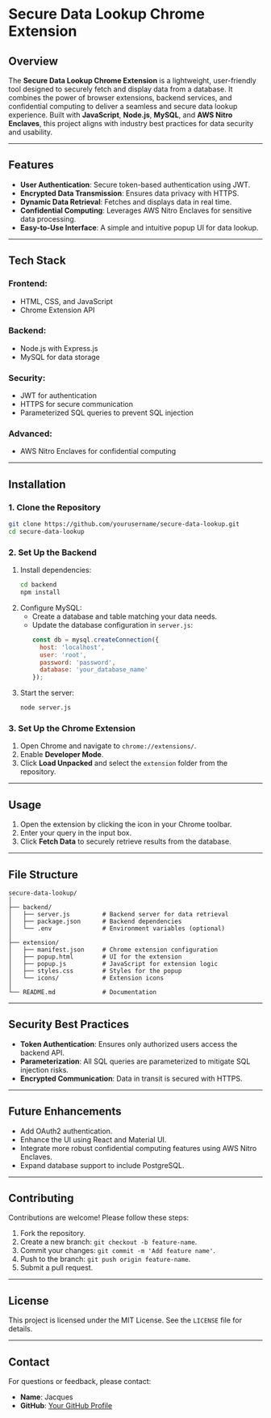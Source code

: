 # Secure Data Lookup Chrome Extension

## Overview
The **Secure Data Lookup Chrome Extension** is a lightweight, user-friendly tool designed to securely fetch and display data from a database. It combines the power of browser extensions, backend services, and confidential computing to deliver a seamless and secure data lookup experience. Built with **JavaScript**, **Node.js**, **MySQL**, and **AWS Nitro Enclaves**, this project aligns with industry best practices for data security and usability.

---

## Features
- **User Authentication**: Secure token-based authentication using JWT.
- **Encrypted Data Transmission**: Ensures data privacy with HTTPS.
- **Dynamic Data Retrieval**: Fetches and displays data in real time.
- **Confidential Computing**: Leverages AWS Nitro Enclaves for sensitive data processing.
- **Easy-to-Use Interface**: A simple and intuitive popup UI for data lookup.

---

## Tech Stack
### Frontend:
- HTML, CSS, and JavaScript
- Chrome Extension API

### Backend:
- Node.js with Express.js
- MySQL for data storage

### Security:
- JWT for authentication
- HTTPS for secure communication
- Parameterized SQL queries to prevent SQL injection

### Advanced:
- AWS Nitro Enclaves for confidential computing

---

## Installation

### 1. Clone the Repository
```bash
git clone https://github.com/yourusername/secure-data-lookup.git
cd secure-data-lookup
```

### 2. Set Up the Backend
1. Install dependencies:
   ```bash
   cd backend
   npm install
   ```
2. Configure MySQL:
   - Create a database and table matching your data needs.
   - Update the database configuration in `server.js`:
     ```javascript
     const db = mysql.createConnection({
       host: 'localhost',
       user: 'root',
       password: 'password',
       database: 'your_database_name'
     });
     ```
3. Start the server:
   ```bash
   node server.js
   ```

### 3. Set Up the Chrome Extension
1. Open Chrome and navigate to `chrome://extensions/`.
2. Enable **Developer Mode**.
3. Click **Load Unpacked** and select the `extension` folder from the repository.

---

## Usage

1. Open the extension by clicking the icon in your Chrome toolbar.
2. Enter your query in the input box.
3. Click **Fetch Data** to securely retrieve results from the database.

---

## File Structure
```
secure-data-lookup/
│
├── backend/
│   ├── server.js         # Backend server for data retrieval
│   ├── package.json      # Backend dependencies
│   └── .env              # Environment variables (optional)
│
├── extension/
│   ├── manifest.json     # Chrome extension configuration
│   ├── popup.html        # UI for the extension
│   ├── popup.js          # JavaScript for extension logic
│   ├── styles.css        # Styles for the popup
│   └── icons/            # Extension icons
│
└── README.md             # Documentation
```

---

## Security Best Practices
- **Token Authentication**: Ensures only authorized users access the backend API.
- **Parameterization**: All SQL queries are parameterized to mitigate SQL injection risks.
- **Encrypted Communication**: Data in transit is secured with HTTPS.

---

## Future Enhancements
- Add OAuth2 authentication.
- Enhance the UI using React and Material UI.
- Integrate more robust confidential computing features using AWS Nitro Enclaves.
- Expand database support to include PostgreSQL.

---

## Contributing
Contributions are welcome! Please follow these steps:
1. Fork the repository.
2. Create a new branch: `git checkout -b feature-name`.
3. Commit your changes: `git commit -m 'Add feature name'`.
4. Push to the branch: `git push origin feature-name`.
5. Submit a pull request.

---

## License
This project is licensed under the MIT License. See the `LICENSE` file for details.

---

## Contact
For questions or feedback, please contact:
- **Name**: Jacques
- **GitHub**: [Your GitHub Profile](https://github.com/Jacques717)
